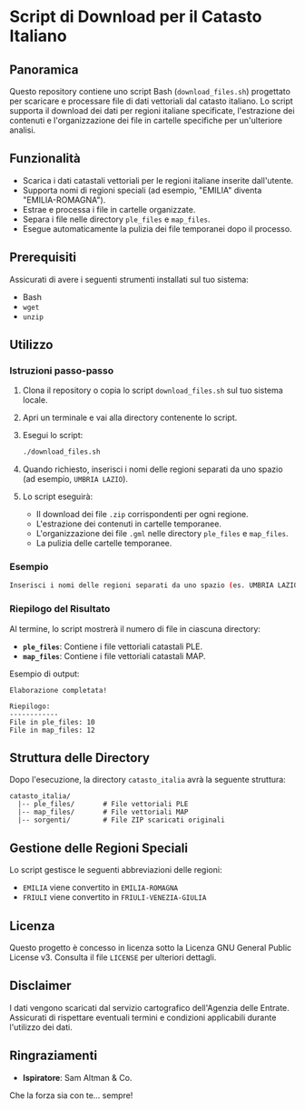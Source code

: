 # Script di Download per il Catasto Italiano

## Panoramica
Questo repository contiene uno script Bash (`download_files.sh`) progettato per scaricare e processare file di dati vettoriali dal catasto italiano. Lo script supporta il download dei dati per regioni italiane specificate, l'estrazione dei contenuti e l'organizzazione dei file in cartelle specifiche per un'ulteriore analisi.

## Funzionalità
- Scarica i dati catastali vettoriali per le regioni italiane inserite dall'utente.
- Supporta nomi di regioni speciali (ad esempio, "EMILIA" diventa "EMILIA-ROMAGNA").
- Estrae e processa i file in cartelle organizzate.
- Separa i file nelle directory `ple_files` e `map_files`.
- Esegue automaticamente la pulizia dei file temporanei dopo il processo.

## Prerequisiti
Assicurati di avere i seguenti strumenti installati sul tuo sistema:
- Bash
- `wget`
- `unzip`

## Utilizzo
### Istruzioni passo-passo
1. Clona il repository o copia lo script `download_files.sh` sul tuo sistema locale.

2. Apri un terminale e vai alla directory contenente lo script.

3. Esegui lo script:
   ```bash
   ./download_files.sh
   ```

4. Quando richiesto, inserisci i nomi delle regioni separati da uno spazio (ad esempio, `UMBRIA LAZIO`).

5. Lo script eseguirà:
   - Il download dei file `.zip` corrispondenti per ogni regione.
   - L'estrazione dei contenuti in cartelle temporanee.
   - L'organizzazione dei file `.gml` nelle directory `ple_files` e `map_files`.
   - La pulizia delle cartelle temporanee.

### Esempio
```bash
Inserisci i nomi delle regioni separati da uno spazio (es. UMBRIA LAZIO): EMILIA LAZIO
```

### Riepilogo del Risultato
Al termine, lo script mostrerà il numero di file in ciascuna directory:
- **`ple_files`**: Contiene i file vettoriali catastali PLE.
- **`map_files`**: Contiene i file vettoriali catastali MAP.

Esempio di output:
```
Elaborazione completata!

Riepilogo:
------------
File in ple_files: 10
File in map_files: 12
```

## Struttura delle Directory
Dopo l'esecuzione, la directory `catasto_italia` avrà la seguente struttura:
```
catasto_italia/
  |-- ple_files/       # File vettoriali PLE
  |-- map_files/       # File vettoriali MAP
  |-- sorgenti/        # File ZIP scaricati originali
```

## Gestione delle Regioni Speciali
Lo script gestisce le seguenti abbreviazioni delle regioni:
- `EMILIA` viene convertito in `EMILIA-ROMAGNA`
- `FRIULI` viene convertito in `FRIULI-VENEZIA-GIULIA`

## Licenza
Questo progetto è concesso in licenza sotto la Licenza GNU General Public License v3. Consulta il file `LICENSE` per ulteriori dettagli.

## Disclaimer
I dati vengono scaricati dal servizio cartografico dell'Agenzia delle Entrate. Assicurati di rispettare eventuali termini e condizioni applicabili durante l'utilizzo dei dati.

## Ringraziamenti
- **Ispiratore**: Sam Altman & Co.

Che la forza sia con te... sempre!

